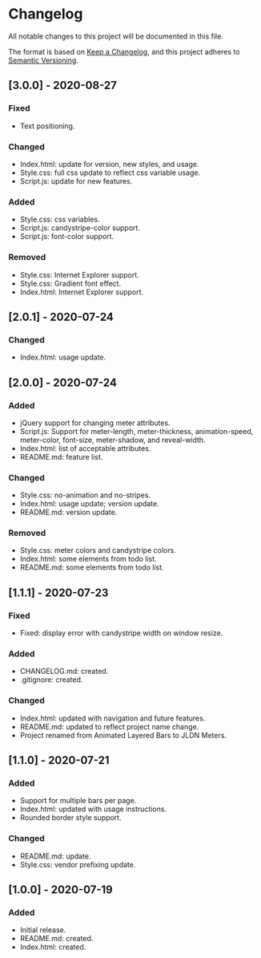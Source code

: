 # Changelog

All notable changes to this project will be documented in this file.

The format is based on [Keep a Changelog](https://keepachangelog.com/en/1.0.0/),
and this project adheres to [Semantic Versioning](https://semver.org/spec/v2.0.0.html).

## [3.0.0] - 2020-08-27

### Fixed

- Text positioning.

### Changed

- Index.html: update for version, new styles, and usage.
- Style.css: full css update to reflect css variable usage.
- Script.js: update for new features.

### Added

- Style.css: css variables.
- Script.js: candystripe-color support.
- Script.js: font-color support.

### Removed

- Style.css: Internet Explorer support.
- Style.css: Gradient font effect.
- Index.html: Internet Explorer support.

## [2.0.1] - 2020-07-24

### Changed

- Index.html: usage update.

## [2.0.0] - 2020-07-24

### Added

- jQuery support for changing meter attributes.
- Script.js: Support for meter-length, meter-thickness, animation-speed, meter-color, font-size, meter-shadow, and reveal-width.
- Index.html: list of acceptable attributes.
- README.md: feature list.

### Changed

- Style.css: no-animation and no-stripes.
- Index.html: usage update; version update.
- README.md: version update.

### Removed

- Style.css: meter colors and candystripe colors.
- Index.html: some elements from todo list.
- README.md: some elements from todo list.

## [1.1.1] - 2020-07-23

### Fixed

- Fixed: display error with candystripe width on window resize.

### Added

- CHANGELOG.md: created.
- .gitignore: created.

### Changed

- Index.html: updated with navigation and future features.
- README.md: updated to reflect project name change.
- Project renamed from Animated Layered Bars to JLDN Meters.

## [1.1.0] - 2020-07-21

### Added

- Support for multiple bars per page.
- Index.html: updated with usage instructions.
- Rounded border style support.

### Changed

- README.md: update.
- Style.css: vendor prefixing update.

## [1.0.0] - 2020-07-19

### Added

- Initial release.
- README.md: created.
- Index.html: created.
